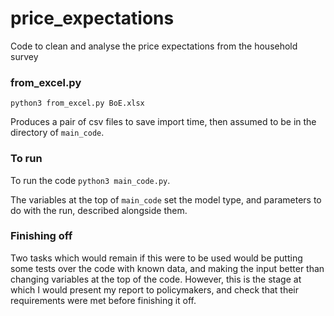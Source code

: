 # price_expectations
 Code to clean and analyse the price expectations from the household survey
 
 ### from_excel.py
 
 `python3 from_excel.py BoE.xlsx`
 
 Produces a pair of csv files to save import time, then assumed to be in the directory of `main_code`.

### To run

To run the code `python3 main_code.py`.

The variables at the top of `main_code` set the model type, and parameters to do with the run, described alongside them.

### Finishing off

Two tasks which would remain if this were to be used would be putting some tests over the code with known data, and making the input better than changing variables at the top of the code. However, this is the stage at which I would present my report to policymakers, and check that their requirements were met before finishing it off.
